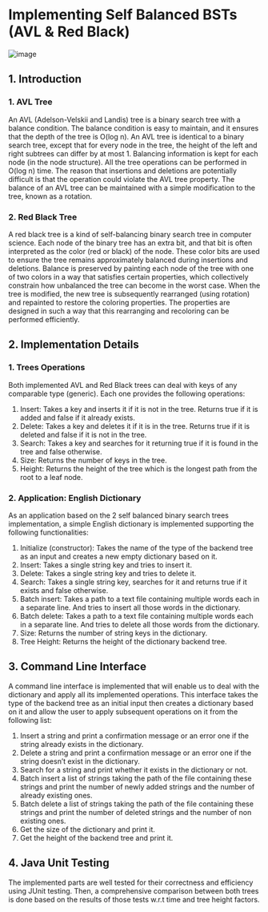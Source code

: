 # Implementing Self Balanced BSTs (AVL & Red Black)
![image](https://user-images.githubusercontent.com/73313364/227050268-88c928c8-c2d1-4fc6-b3d9-36e82f17271c.png)

## 1. Introduction
### 1. AVL Tree

An AVL (Adelson-Velskii and Landis) tree is a binary search tree with a balance condition. The balance condition is easy to maintain, and it ensures that the depth of the tree is O(log n). An AVL tree is identical to a binary search tree, except that for every node in the tree, the height of the left and right subtrees can differ by at most 1. Balancing information is kept for each node (in the node structure). All the tree operations can be performed in O(log n) time. The reason that insertions and deletions are potentially difficult is that the operation could violate the AVL tree property. The balance of an AVL tree can be maintained with a simple modification to the tree, known as a rotation.

### 2. Red Black Tree

A red black tree is a kind of self-balancing binary search tree in computer science. Each node of the binary tree has an extra bit, and that bit is often interpreted as the color (red or black) of the node. These color bits are used to ensure the tree remains approximately balanced during insertions and deletions. Balance is preserved by painting each node of the tree with one of two colors in a way that satisfies certain properties, which collectively constrain how unbalanced the tree can become in the worst case. When the tree is modified, the new tree is subsequently rearranged (using rotation) and repainted to restore the coloring properties. The properties are designed in such a way that this rearranging and recoloring can be performed efficiently.

## 2. Implementation Details
### 1. Trees Operations

Both implemented AVL and Red Black trees can deal with keys of any comparable type (generic). Each one provides the following operations:
1. Insert: Takes a key and inserts it if it is not in the tree. Returns true if it is added and false if it already exists.
2. Delete: Takes a key and deletes it if it is in the tree. Returns true if it is deleted and false if it is not in the tree.
3. Search: Takes a key and searches for it returning true if it is found in the tree and false otherwise.
4. Size: Returns the number of keys in the tree.
5. Height: Returns the height of the tree which is the longest path from the root to a leaf node.

### 2. Application: English Dictionary
As an application based on the 2 self balanced binary search trees implementation, a simple English dictionary is implemented supporting the following functionalities:
1. Initialize (constructor): Takes the name of the type of the backend tree as an input and creates a new empty dictionary based on it. 
2. Insert: Takes a single string key and tries to insert it.
3. Delete: Takes a single string key and tries to delete it.
4. Search: Takes a single string key, searches for it and returns true if it exists and false otherwise.
5. Batch insert: Takes a path to a text file containing multiple words each in a separate line. And tries to insert all those words in the dictionary.
6. Batch delete: Takes a path to a text file containing multiple words each in a separate line. And tries to delete all those words from the dictionary.
7. Size: Returns the number of string keys in the dictionary.
8. Tree Height: Returns the height of the dictionary backend tree.

## 3. Command Line Interface
A command line interface is implemented that will enable us to deal with the dictionary and apply all its implemented operations. This interface takes the type of the backend tree as an initial input then creates a dictionary based on it and allow the user to apply subsequent operations on it from the following list:
1. Insert a string and print a confirmation message or an error one if the string already exists in the dictionary.
2. Delete a string and print a confirmation message or an error one if the string doesn’t exist in the dictionary.
3. Search for a string and print whether it exists in the dictionary or not.
4. Batch insert a list of strings taking the path of the file containing these strings and print the number of newly added strings and the number of already existing ones.
5. Batch delete a list of strings taking the path of the file containing these strings and print the number of deleted strings and the number of non existing ones.
6. Get the size of the dictionary and print it.
7. Get the height of the backend tree and print it.

## 4. Java Unit Testing
The implemented parts are well tested for their correctness and efficiency using  JUnit testing. Then, a comprehensive comparison between both trees is done based on the results of those tests w.r.t time and tree height factors.
